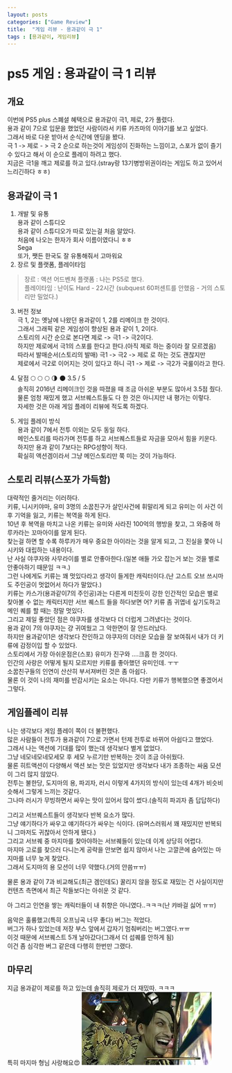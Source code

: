```yaml
---
layout: posts
categories: ["Game Review"]
title:  "게임 리뷰 - 용과같이 극 1"
tags : [용과같이, 게임리뷰]
---
```


ps5 게임 : 용과같이 극 1 리뷰
===============================

## 개요     
이번에 PS5 plus 스폐셜 혜택으로 용과같이 극1, 제로, 2가 풀렸다.        
용과 같이 7으로 입문을 했었던 사람이라서 키류 카즈마의 이야기를 보고 싶었다.        
그래서 바로 다운 받아서 순식간에 엔딩을 봤다.       
극 1 -> 제로 - > 극 2 순으로 하는것이 게임성이 진화하는 느낌이고, 스포가 없이 즐기 수 있다고 해서 이 순으로 플레이 하려고 했다.        
지금은 극1을 깨고 제로를 하고 있다.(stray랑 13기병방위권이라는 게임도 하고 있어서 느리긴하다 ㅎㅎ)        

## 용과같이 극 1
1. 개발 및 유통       
용과 같이 스튜디오         
용과 같이 스튜디오가 따로 있는걸 처음 알았다.       
처음에 나오는 한자가 회사 이름이였다니 ㅎㅎ         
Sega       
또가, 쨋든 한국도 잘 유통해줘서 고마워요
2. 장르 및 플랫폼, 플레이타임
> 장르 : 액션 어드벤쳐
> 플랫폼 : 나는 PS5로 했다.  
> 플레이타임 : 난이도 Hard - 22시간 (subquest 60퍼센트를 안했음 - 거의 스토리만 밀었다.)       
3. 버전 정보        
극 1, 2는 옛날에 나왔던 용과같이 1, 2를 리메이크 한 것이다.       
그래서 그래픽 같은 게임성이 향상된 용과 같이 1, 2이다.         
스토리의 시간 순으로 본다면 제로  ->  극1  ->   극2이다.        
하지만 제로에서 극1의 스포를 한다고 한다.(아직 제로 하는 중이라 잘 모르겠음)        
따라서 발매순서(스토리의 발매) 극1 -> 극2 -> 제로 로 하는 것도 괜찮지만          
제로에서 극2로 이어지는 것이 있다고 하니 극1 -> 제로 -> 극2가 국룰이라고 한다.         

4. 달점 
🌕 🌕 🌕 🌗 🌑 3.5 / 5        
솔직히 2016년 리메이크인 것을 따졌을 때 조금 아쉬운 부분도 많아서 3.5점 줬다.       
물론 엄청 재밌게 했고 서브퀘스트들도 다 한 것은 아니지만 내 평가는 이렇다.         
자세한 것은 아래 게임 플레이 리뷰에 적도록 하겠다.       
5. 게임 플레이 방식        
용과 같이 7에서 전투 이외는 모두 동일 하다.        
메인스토리를 따라가며 전투를 하고 서브퀘스트들로 자금을 모아서 힘을 키운다.      
하지만 용과 같이 7보다는 RPG성향이 적다.      
확실히 액션겜이라서 그냥 메인스토리만 쭉 미는 것이 가능하다.        

## 스토리 리뷰(스포가 가득함)
대략적인 줄거리는 이러하다.        
키류, 니시키야마, 유미 3명의 소꿉친구가 살인사건에 휘말리게 되고 유미는 이 사건 이후 기억을 잃고, 키류는 복역을 하게 된다.         
10년 후 복역을 마치고 나온 키류는 유미와 사라진 100억의 행방을 찾고, 그 와중에 하루카라는 꼬마아이를 알게 된다.       
찾는걸 하면 할 수록 하루카가 매우 중요한 아이라는 것을 알게 되고, 그 진실을 쫓아 니시키와 대립하는 내용이다.      
난 사실 야쿠자와 사무라이를 별로 안좋아한다.(일본 애들 가오 잡는거 보는 것을 별로 안좋아하기 때문임 ㅋㅋ.)        
그런 나에게도 키류는 꽤 멋있다라고 생각이 들게한 캐릭터이다.(난 고스트 오브 쓰시마도 주인공이 멋없어서 하다가 말았다.)         
키류는 카스가(용과같이7의 주인공)과는 다른게 미친듯이 강한 인간적인 모습은 별로 찾아볼 수 없는 캐릭터지만 서브 퀘스트 들을 하다보면 어? 키류 좀 귀엽네 싶기도하고 
메인 퀘를 할 때는 정말 멋있다.        
그리고 제일 좋았던 점은 야쿠자를 생각보다 더 더럽게 그려냈다는 것이다.       
용과 같이 7의 야쿠자는 걍 귀여웠고 그 악한면이 잘 안드러났다.      
하지만 용과같이1은 생각보다 잔인하고 야쿠자의 더러운 모습을 잘 보여줘서 내가 더 키류에 감정이입 할 수 있었다.         
스토리에서 가장 아쉬운점은(스포) 유미가 진구와 ....크흠 한 것이다.        
인간의 사랑은 어떻게 될지 모르지만 키류를 좋아했던 유미인데. ㅜㅜ        
소꿉친구들의 인연이 산산히 부서져버린 것은 좀 아쉽다.       
물론 이 것이 나의 재미를 반감시키는 요소는 아니다. 다만 키류가 행복했으면 좋겠어서 그렇다.        

## 게임플레이 리뷰
나는 생각보다 게임 플레이 쪽이 더 불편했다.       
많은 사람들이 전투가 용과같이 7으로 가면서 턴제 전투로 바뀌어 아쉽다고 했었다.        
그래서 나는 액션에 기대를 많이 했는데 생각보다 별게 없었다.        
그냥 네모네모네모세모 후 세모 누르기만 반복하는 것이 조금 아쉬웠다.        
물론 히트액션이 다양해서 액션 보는 맛은 있었지만 생각보다 내가 조종하는 싸움 모션이 그리 많지 않았다.        
전투는 불한당, 도지마의 용, 파괴자, 러시 이렇게 4가지의 방식이 있는데 4개가 비슷비슷해서 그렇게 느끼는 것같다.         
그나마 러시가 무빙하면서 싸우는 맛이 있어서 많이 썼다.(솔직히 파괴자 좀 답답하다)         

그리고 서브퀘스트들이 생각보다 반복 요소가 많다.         
그냥 얘기하다가 싸우고 얘기하다가 싸우는 식이다. (유머스러워서 꽤 재밌지만 반복되니 그마저도 귀찮아서 안하게 됐다.)        
그리고 서브퀘 중 마지마를 찾아야하는 서브퀘들이 있는데 이게 상당히 어렵다.        
마지마 고로를 찾으러 다니는게 공략을 안보면 쉽지 않아서 나는 고깔콘에 숨어있는 마지마를 너무 늦게 찾았다.         
그래서 도지마의 용 모션이 너무 약했다.(거의 안씀ㅠㅠ)           

물론 용과 같이 7과 비교해도(최근 겜인데도) 꿀리지 않을 정도로 재밌는 건 사실이지만 컨텐츠 측면에서 최근 작들보다는 아쉬운 것 같다.          

아 그리고 인연을 쌓는 캐릭터들이 내 취향은 아니였다..ㅋㅋㅋ(난 캬바걸 싫어 ㅠㅠ)          

음악은 훌륭했고(특히 오프닝곡 너무 좋다) 버그는 적었다.       
버그가 하나 있었는데 저장 부스 앞에서 갑자기 멈춰버리는 버그였다.ㅠㅠ        
이것 때문에 서브퀘스트 5개 날아갔다(그래서 더 섭퀘를 안하게 됨)        
이건 좀 심각한 버그 같은데 다행히 한번만 그랬다.          

## 마무리 
지금 용과같이 제로를 하고 있는데 솔직히 제로가 더 재밌따. ㅋㅋㅋ          
특히 마지마 형님 사랑해요😍
![마지마](/assets/image/majima.jpeg)     
